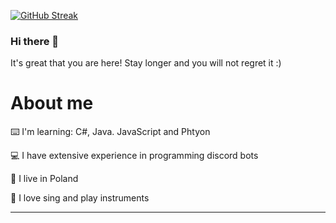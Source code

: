 [![GitHub Streak](https://github-readme-streak-stats.herokuapp.com/?user=Millllllllosz&theme=dark)](https://git.io/streak-stats)

### Hi there 👋

It's great that you are here! Stay longer and you will not regret it :)

# About me

⌨️ I'm learning: C#, Java. JavaScript and Phtyon

💻 I have extensive experience in programming discord bots

🍳 I live in Poland

🎵 I love sing and play instruments

------
